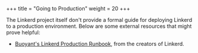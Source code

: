 +++
title = "Going to Production"
weight = 20
+++

The Linkerd project itself don't provide a formal guide for deploying Linkerd to
a production environment. Below are some external resources that might prove
helpful:

- [Buoyant's Linkerd Production Runbook](https://docs.buoyant.io/runbook/),
  from the creators of Linkerd.
